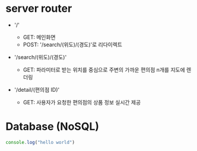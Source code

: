 
# server router
* '/'
  * GET: 메인화면	
  * POST: '/search/(위도)/(경도)'로 리다이렉트

* '/search/(위도)/(경도)'
  * GET: 파라미터로 받는 위치를 중심으로 주변의 가까운 편의점 n개를 지도에 렌더링

* '/detail/(편의점 ID)'
  * GET: 사용자가 요청한 편의점의 상품 정보 실시간 제공 


# Database (NoSQL)
```javascript
console.log("hello world")
```
